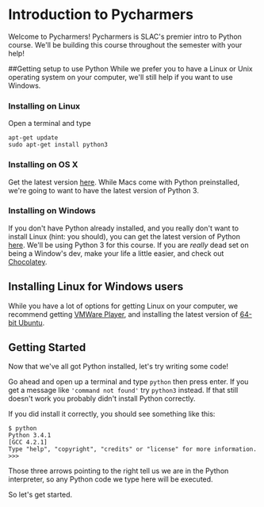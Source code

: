 Introduction to Pycharmers
============

Welcome to Pycharmers! Pycharmers is SLAC's premier intro to Python course. We'll be building this course throughout the semester with your help!

##Getting setup to use Python
While we prefer you to have a Linux or Unix operating system on your computer, we'll still help if you want to use Windows.

### Installing on Linux
Open a terminal and type

```
apt-get update
sudo apt-get install python3
```

### Installing on OS X
Get the latest version [here](https://www.python.org/downloads/). While Macs come with Python preinstalled, we're going to want to have the latest version of Python 3.

### Installing on Windows
If you don't have Python already installed, and you really don't want to install Linux (hint: you should), you can get the latest version of Python [here](https://www.python.org/downloads/). We'll be using Python 3 for this course.
If you are _really_ dead set on being a Window's dev, make your life a little easier, and check out [Chocolatey](https://chocolatey.org/).


## Installing Linux for Windows users
While you have a lot of options for getting Linux on your computer, we recommend getting [VMWare Player](https://my.vmware.com/web/vmware/free#desktop_end_user_computing/vmware_player/6_0), and installing the latest version of [64-bit Ubuntu](http://www.ubuntu.com/download/desktop).


## Getting Started
Now that we've all got Python installed, let's try writing some code!

Go ahead and open up a terminal and type `python` then press enter. If you get a message like `'command not found'` try `python3` instead. If that still doesn't work you probably didn't install Python correctly.

If you did install it correctly, you should see something like this:

```
$ python
Python 3.4.1
[GCC 4.2.1]
Type "help", "copyright", "credits" or "license" for more information.
>>>
```

Those three arrows pointing to the right tell us we are in the Python interpreter, so any Python code we type here will be executed.

So let's get started.
